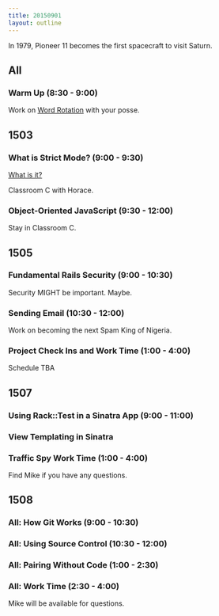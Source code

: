 ```yaml
---
title: 20150901
layout: outline
---
```


In 1979, Pioneer 11 becomes the first spacecraft to visit Saturn.

## All

### Warm Up (8:30 - 9:00)

Work on [Word Rotation](https://github.com/turingschool/thinking_in_algorithms/blob/master/challenges/word_rotation.markdown) 
with your posse.


## 1503

### What is Strict Mode? (9:00 - 9:30)

[What is it?](https://developer.mozilla.org/en-US/docs/Web/JavaScript/Reference/Strict_mode)

Classroom C with Horace.

### Object-Oriented JavaScript (9:30 - 12:00)

Stay in Classroom C.


## 1505

### Fundamental Rails Security (9:00 - 10:30)

Security MIGHT be important.  Maybe.

### Sending Email (10:30 - 12:00)

Work on becoming the next Spam King of Nigeria.

### Project Check Ins and Work Time (1:00 - 4:00)

Schedule TBA


## 1507

### Using Rack::Test in a Sinatra App (9:00 - 11:00)

### View Templating in Sinatra

### Traffic Spy Work Time (1:00 - 4:00)

Find Mike if you have any questions.


## 1508

### All: How Git Works (9:00 - 10:30)

### All: Using Source Control (10:30 - 12:00)

### All: Pairing Without Code (1:00 - 2:30)

### All: Work Time (2:30 - 4:00)

Mike will be available for questions.
